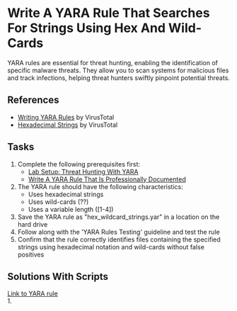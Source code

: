 # Write A YARA Rule That Searches For Strings Using Hex And Wild-Cards
YARA rules are essential for threat hunting, enabling the identification of specific malware threats. They allow you to scan systems for malicious files and track infections, helping threat hunters swiftly pinpoint potential threats.

## References
- [Writing YARA Rules](https://yara.readthedocs.io/en/v3.8.1/writingrules.html) by VirusTotal
- [Hexadecimal Strings](https://yara.readthedocs.io/en/v3.8.1/writingrules.html#hexadecimal-strings) by VirusTotal

## Tasks
1. Complete the following prerequisites first:
   - [Lab Setup: Threat Hunting With YARA](https://github.com/aaronamran/MCSI-Remote-Cybersecurity-Internship/blob/main/Threat%20Hunting/threat-hunting-yara.md)
   - [Write A YARA Rule That Is Professionally Documented](https://github.com/aaronamran/MCSI-Remote-Cybersecurity-Internship/blob/main/Threat%20Hunting/pro-documented-yara-rule.md)
2. The YARA rule should have the following characteristics:
   - Uses hexadecimal strings
   - Uses wild-cards (??)
   - Uses a variable length ([1-4])
3. Save the YARA rule as "hex_wildcard_strings.yar" in a location on the hard drive
4. Follow along with the 'YARA Rules Testing' guideline and test the rule
5. Confirm that the rule correctly identifies files containing the specified strings using hexadecimal notation and wild-cards without false positives

## Solutions With Scripts
[Link to YARA rule]()
<br/>
1. 

